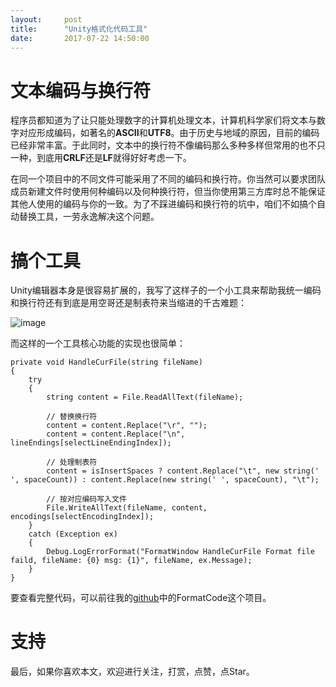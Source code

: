 ```yaml
---
layout:     post
title:      "Unity格式化代码工具"
date:       2017-07-22 14:50:00
---
```


# 文本编码与换行符

程序员都知道为了让只能处理数字的计算机处理文本，计算机科学家们将文本与数字对应形成编码，如著名的**ASCII**和**UTF8**。由于历史与地域的原因，目前的编码已经非常丰富。于此同时，文本中的换行符不像编码那么多种多样但常用的也不只一种，到底用**CRLF**还是**LF**就得好好考虑一下。

在同一个项目中的不同文件可能采用了不同的编码和换行符。你当然可以要求团队成员新建文件时使用何种编码以及何种换行符，但当你使用第三方库时总不能保证其他人使用的编码与你的一致。为了不踩进编码和换行符的坑中，咱们不如搞个自动替换工具，一劳永逸解决这个问题。

# 搞个工具

Unity编辑器本身是很容易扩展的，我写了这样子的一个小工具来帮助我统一编码和换行符还有到底是用空哥还是制表符来当缩进的千古难题：

![image](http://baizihan.com/assets/images/in-post/format_window/01.png)

而这样的一个工具核心功能的实现也很简单：

```
private void HandleCurFile(string fileName)
{
    try
    {
        string content = File.ReadAllText(fileName);

        // 替换换行符
        content = content.Replace("\r", "");
        content = content.Replace("\n", lineEndings[selectLineEndingIndex]);

        // 处理制表符
        content = isInsertSpaces ? content.Replace("\t", new string(' ', spaceCount)) : content.Replace(new string(' ', spaceCount), "\t");

        // 按对应编码写入文件
        File.WriteAllText(fileName, content, encodings[selectEncodingIndex]);
    }
    catch (Exception ex)
    {
        Debug.LogErrorFormat("FormatWindow HandleCurFile Format file faild, fileName: {0} msg: {1}", fileName, ex.Message);
    }
}
```

要查看完整代码，可以前往我的[github](https://github.com/AllenKashiwa/StudyUnity)中的FormatCode这个项目。

# 支持
最后，如果你喜欢本文，欢迎进行关注，打赏，点赞，点Star。